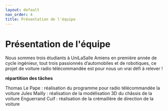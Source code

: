 ```yaml
---
layout: default
nav_order: 4
title: Présentation de l'équipe
---
```

# Présentation de l'équipe 

Nous sommes trois étudiants à UniLaSalle Amiens en première année de cycle ingénieur, tout trois passionnés d’automobiles et de robotiques, ce projet de voiture radio télécommandée est pour nous un vrai défi à relever ! 

**répartition des tâches**

Thomas Le Pape : réalisation du programme pour radio télécommandée la voiture 
Jules Mailly : réalisation de la modélisation 3D du châssis de la voiture 
Enguerrand Cuif : réalisation de la crémaillère de direction de la voiture 
